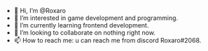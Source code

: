 - 👋 Hi, I’m @Roxaro
- 👀 I’m interested in game development and programming.
- 🌱 I’m currently learning frontend development.
- 💞️ I’m looking to collaborate on nothing right now.
- 📫 How to reach me: u can reach me from discord Roxaro#2068.

<!---
Roxaro/Roxaro is a ✨ special ✨ repository because its `README.md` (this file) appears on your GitHub profile.
You can click the Preview link to take a look at your changes.
--->
